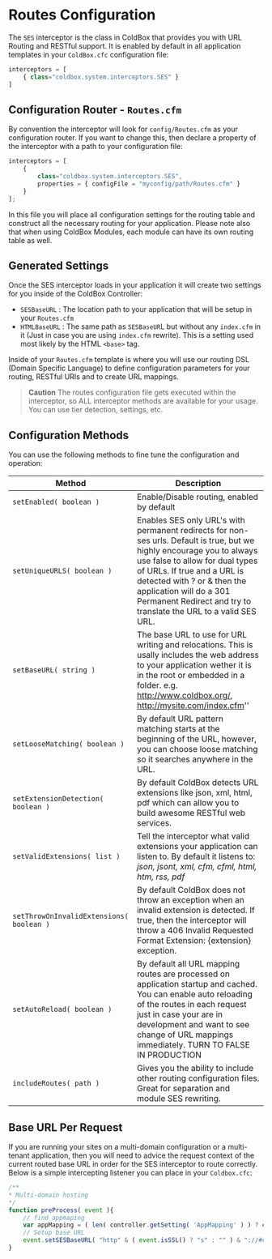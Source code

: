 # Routes Configuration

The `SES` interceptor is the class in ColdBox that provides you with URL Routing and RESTful support.  It is enabled by default in all application templates in your `ColdBox.cfc` configuration file:

```js
interceptors = [
    { class="coldbox.system.interceptors.SES" }
]
```

## Configuration Router - `Routes.cfm`

By convention the interceptor will look for `config/Routes.cfm` as your configuration router. If you want to change this, then declare a property of the interceptor with a path to your configuration file:

```js
interceptors = [
    {
        class="coldbox.system.interceptors.SES",
        properties = { configFile = "myconfig/path/Routes.cfm" } 
    }
];
```

In this file you will place all configuration settings for the routing table and construct all the necessary routing for your application.  Please note also that when using ColdBox Modules, each module can have its own routing table as well.

## Generated Settings
Once the SES interceptor loads in your application it will create two settings for you inside of the ColdBox Controller:

* `SESBaseURL` : The location path to your application that will be setup in your `Routes.cfm`
* `HTMLBaseURL` : The same path as `SESBaseUR`L but without any `index.cfm` in it (Just in case you are using `index.cfm` rewrite). This is a setting used most likely by the HTML `<base>` tag.


Inside of your `Routes.cfm` template is where you will use our routing DSL (Domain Specific Language) to define configuration parameters for your routing, RESTful URIs and to create URL mappings.

> **Caution** The routes configuration file gets executed within the interceptor, so ALL interceptor methods are available for your usage. You can use tier detection, settings, etc. 

## Configuration Methods

You can use the following methods to fine tune the configuration and operation:

|Method|Description|
|--|--|
| `setEnabled( boolean )` | Enable/Disable routing, enabled by default |
| `setUniqueURLS( boolean )` |Enables SES only URL's with permanent redirects for non-ses urls. Default is true, but we highly encourage you to always use false to allow for dual types of URLs. If true and a URL is detected with ? or & then the application will do a 301 Permanent Redirect and try to translate the URL to a valid SES URL.|
| `setBaseURL( string )` | The base URL to use for URL writing and relocations. This is usally includes the web address to your application wether it is in the root or embedded in a folder. e.g. http://www.coldbox.org/, http://mysite.com/index.cfm''|
| `setLooseMatching( boolean )` | By default URL pattern matching starts at the beginning of the URL, however, you can choose loose matching so it searches anywhere in the URL.|
| `setExtensionDetection( boolean )` | By default ColdBox detects URL extensions like json, xml, html, pdf which can allow you to build awesome RESTful web services.|
| `setValidExtensions( list )` | Tell the interceptor what valid extensions your application can listen to. By default it listens to: *json, jsont, xml, cfm, cfml, html, htm, rss, pdf*|
| `setThrowOnInvalidExtensions( boolean )` | By default ColdBox does not throw an exception when an invalid extension is detected. If true, then the interceptor will throw a 406 Invalid Requested Format Extension: {extension} exception.|
| `setAutoReload( boolean )` | By default all URL mapping routes are processed on application startup and cached. You can enable auto reloading of the routes in each request just in case your are in development and want to see change of URL mappings immediately. TURN TO FALSE IN PRODUCTION|
| `includeRoutes( path )` |Gives you the ability to include other routing configuration files. Great for separation and module SES rewriting.|


## Base URL Per Request
If you are running your sites on a multi-domain configuration or a multi-tenant application, then you will need to advice the request context of the current routed base URL in order for the SES interceptor to route correctly.  Below is a simple intercepting listener you can place in your `Coldbox.cfc`:

```js
/**
* Multi-domain hosting
*/
function preProcess( event ){
	// find appmaping
	var appMapping = ( len( controller.getSetting( 'AppMapping' ) ) ? controller.getSetting( 'AppMapping' ) & "/" : "" );
	// Setup base URL
	event.setSESBaseURL( "http" & ( event.isSSL() ? "s" : "" ) & "://#cgi.HTTP_HOST#/#appMapping#" );
}
```

